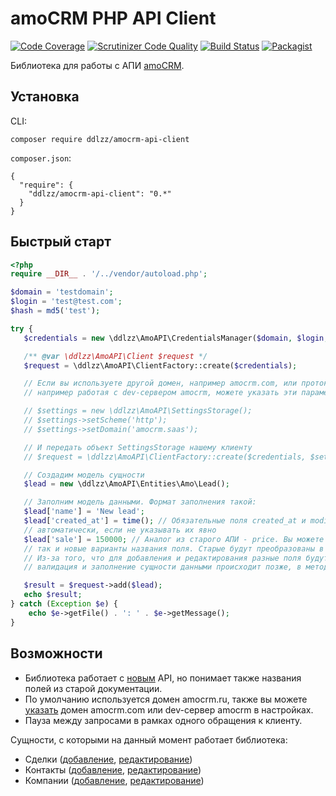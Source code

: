 # amoCRM PHP API Client
[![Code Coverage](https://scrutinizer-ci.com/g/ddlzz/amocrm-api-client/badges/coverage.png?b=master)](https://scrutinizer-ci.com/g/ddlzz/amocrm-api-client/?branch=master) [![Scrutinizer Code Quality](https://scrutinizer-ci.com/g/ddlzz/amocrm-api-client/badges/quality-score.png?b=master)](https://scrutinizer-ci.com/g/ddlzz/amocrm-api-client/?branch=master) [![Build Status](https://travis-ci.org/ddlzz/amocrm-api-client.svg?branch=master)](https://travis-ci.org/ddlzz/amocrm-api-client) [![Packagist](https://img.shields.io/packagist/v/ddlzz/amocrm-api-client.svg)](https://packagist.org/packages/ddlzz/amocrm-api-client)

Библиотека для работы с АПИ [amoCRM](https://amocrm.ru/).
 
## Установка

CLI:
```
composer require ddlzz/amocrm-api-client
```

`composer.json`:
```
{
  "require": {
    "ddlzz/amocrm-api-client": "0.*"
  }
}
```

## Быстрый старт
 ```php
 <?php
 require __DIR__ . '/../vendor/autoload.php';
 
 $domain = 'testdomain';
 $login = 'test@test.com';
 $hash = md5('test');
 
 try {
    $credentials = new \ddlzz\AmoAPI\CredentialsManager($domain, $login, $hash);

    /** @var \ddlzz\AmoAPI\Client $request */
    $request = \ddlzz\AmoAPI\ClientFactory::create($credentials);

    // Если вы используете другой домен, например amocrm.com, или протокол http,
    // например работая с dev-сервером amocrm, можете указать эти параметры в настройках:

    // $settings = new \ddlzz\AmoAPI\SettingsStorage();
    // $settings->setScheme('http');
    // $settings->setDomain('amocrm.saas');

    // И передать объект SettingsStorage нашему клиенту
    // $request = \ddlzz\AmoAPI\ClientFactory::create($credentials, $settings);

    // Создадим модель сущности
    $lead = new \ddlzz\AmoAPI\Entities\Amo\Lead();

    // Заполним модель данными. Формат заполнения такой:
    $lead['name'] = 'New lead';
    $lead['created_at'] = time(); // Обязательные поля created_at и modified_at будут заполнены
    // автоматически, если не указывать их явно
    $lead['sale'] = 150000; // Аналог из старого АПИ - price. Вы можете использовать как старые,
    // так и новые варианты названия поля. Старые будут преобразованы в новые далее при валидации.
    // Из-за того, что для добавления и редактирования разные поля будут являться обязательными,
    // валидация и заполнение сущности данными происходит позже, в методе клиента add либо update.

    $result = $request->add($lead);
    echo $result;
 } catch (Exception $e) {
     echo $e->getFile() . ': ' . $e->getMessage();
 }
 ```
## Возможности
* Библиотека работает с [новым](https://www.amocrm.ru/developers/content/406/abilities/) API, но понимает также названия полей из старой документации.
* По умолчанию используется домен amocrm.ru, также вы можете [указать](docs/settings.md) домен amocrm.com или dev-сервер amocrm в настройках.
* Пауза между запросами в рамках одного обращения к клиенту.

Сущности, с которыми на данный момент работает библиотека:
* Сделки ([добавление](docs/add_lead.md), [редактирование](docs/update_lead.md))
* Контакты ([добавление](docs/add_contact.md), [редактирование](docs/update_contact.md))
* Компании ([добавление](docs/add_company.md), [редактирование](docs/update_company.md))
